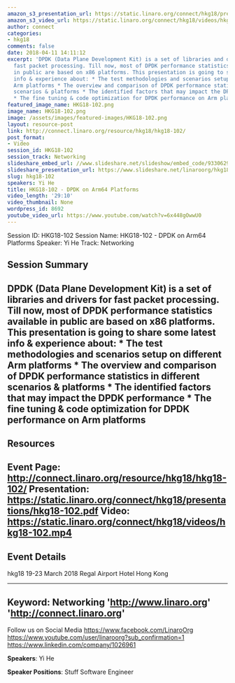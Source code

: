 ```yaml
---
amazon_s3_presentation_url: https://static.linaro.org/connect/hkg18/presentations/hkg18-102.pdf
amazon_s3_video_url: https://static.linaro.org/connect/hkg18/videos/hkg18-102.mp4
author: connect
categories:
- hkg18
comments: false
date: 2018-04-11 14:11:12
excerpt: 'DPDK (Data Plane Development Kit) is a set of libraries and drivers for
  fast packet processing. Till now, most of DPDK performance statistics available
  in public are based on x86 platforms. This presentation is going to share some latest
  info & experience about: * The test methodologies and scenarios setup on different
  Arm platforms * The overview and comparison of DPDK performance statistics in different
  scenarios & platforms * The identified factors that may impact the DPDK performance
  * The fine tuning & code optimization for DPDK performance on Arm platforms'
featured_image_name: HKG18-102.png
image_name: HKG18-102.png
image: /assets/images/featured-images/HKG18-102.png
layout: resource-post
link: http://connect.linaro.org/resource/hkg18/hkg18-102/
post_format:
- Video
session_id: HKG18-102
session_track: Networking
slideshare_embed_url: //www.slideshare.net/slideshow/embed_code/93306295
slideshare_presentation_url: https://www.slideshare.net/linaroorg/hkg18102-dpdk-on-arm64-platforms
slug: hkg18-102
speakers: Yi He
title: HKG18-102 - DPDK on Arm64 Platforms
video_length: '29:10'
video_thumbnail: None
wordpress_id: 8692
youtube_video_url: https://www.youtube.com/watch?v=6x448gOwwU0
---
```


Session ID: HKG18-102
Session Name: HKG18-102 - DPDK on Arm64 Platforms
Speaker: Yi He
Track: Networking


## Session Summary
DPDK (Data Plane Development Kit) is a set of libraries and drivers for fast packet processing. Till now, most of DPDK performance statistics available in public are based on x86 platforms. This presentation is going to share some latest info & experience about: * The test methodologies and scenarios setup on different Arm platforms * The overview and comparison of DPDK performance statistics in different scenarios & platforms * The identified factors that may impact the DPDK performance * The fine tuning & code optimization for DPDK performance on Arm platforms
---------------------------------------------------
## Resources
Event Page: http://connect.linaro.org/resource/hkg18/hkg18-102/
Presentation: https://static.linaro.org/connect/hkg18/presentations/hkg18-102.pdf
Video: https://static.linaro.org/connect/hkg18/videos/hkg18-102.mp4
 ---------------------------------------------------
## Event Details
hkg18
19-23 March 2018
Regal Airport Hotel Hong Kong

---------------------------------------------------
Keyword: Networking
'http://www.linaro.org'
'http://connect.linaro.org'
---------------------------------------------------
Follow us on Social Media
https://www.facebook.com/LinaroOrg
https://www.youtube.com/user/linaroorg?sub_confirmation=1
https://www.linkedin.com/company/1026961

**Speakers**: Yi He

**Speaker Positions**: Stuff Software Engineer
